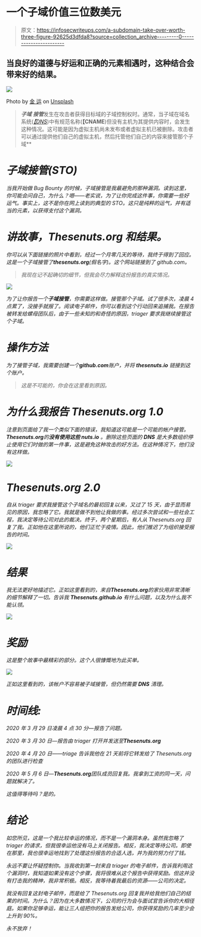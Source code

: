# 一个子域价值三位数美元

> 原文：<https://infosecwriteups.com/a-subdomain-take-over-worth-three-figure-92625d3dfda8?source=collection_archive---------0----------------------->

## 当良好的道德与好运和正确的元素相遇时，这种结合会带来好的结果。

![](img/ac13268d5cc0c22cafd8f7e2c06d2944.png)

Photo by [金 运](https://unsplash.com/@jinyun?utm_source=medium&utm_medium=referral) on [Unsplash](https://unsplash.com?utm_source=medium&utm_medium=referral)

> ***子域** **接管***发生在攻击者获得目标域的子域控制权时。通常，当子域在域名系统(*[*【DNS*](https://developer.mozilla.org/en-US/docs/Glossary/DNS)*)中有规范名称(**【CNAME**)但没有主机为其提供内容时，会发生这种情况。这可能是因为虚拟主机尚未发布或者虚拟主机已被删除。攻击者可以通过提供他们自己的虚拟主机，然后托管他们自己的内容来接管那个子域**

# *子域接管(STO)*

*当我开始做 Bug Bounty 的时候，子域接管是我最避免的那种漏洞。读到这里，你可能会问自己，为什么？嗯——老实说，为了让你完成这件事，你需要一些好运气。事实上，这不是你在网上读到的典型的 STO。这只是纯粹的运气，并有适当的元素，以获得支付这个漏洞。*

# *讲故事，Thesenuts.org 和结果。*

*你可以从下面链接的照片中看到，经过一个月零几天的等待，我终于得到了回应。这是一个子域接管了**thesenuts.org**(假名字)。这个网站链接到了 github.com。*

> *我现在记不起确切的细节，但我会尽力解释这份报告的真实情况。*

*![](img/002f0dc2880e9ec97c72ef1af4b7bf83.png)*

*为了让你报告一个**子域接管**，你需要这样做。接管那个子域。试了很多次，凌晨 4 点累了，没接手就报了。阅读电子邮件，你可以看到这个行动回来追捕我。在报告被转发给螺母团队后，由于一些未知的和奇怪的原因，triager 要求我继续接管这个子域。*

# *操作方法*

*为了接管子域，我需要创建一个**github.com**账户，并将 **thesenuts.io** 链接到这个账户。*

> *这是不可能的，你会在这里看到原因。*

# *为什么我报告 Thesenuts.org 1.0*

*注意到页面给了我一个类似下面的错误，我知道这可能是一个可能的帐户接管。**Thesenuts.org**的**没有使用这些 nuts.io** 。删除这些页面的 **DNS** 是大多数组织停止使用它们时做的第一件事，这是避免这种攻击的好方法。在这种情况下，他们没有这样做。*

*![](img/88702b9f51b7c950d7959bb88962f1f4.png)*

# *Thesenuts.org 2.0*

*自从 triager 要求我接管这个子域名的最初回复以来，又过了 15 天，由于显而易见的原因，我忽略了它。我就是做不到他让我做的事。经过多次尝试和一些社会工程，我决定等待公司对此的裁决。终于，两个星期后，有人从 Thesenuts.org 回复了我。正如他在这里所说的，他们正忙于疫情。因此，他们推迟了为组织接受报告的时间。*

*![](img/177f86a776650d234a5de1041538ec11.png)*

# *结果*

*我无法更好地描述它。正如这里看到的，来自**Thesenuts.org**的家伙用非常清晰的细节解释了一切。告诉我 **Thesenuts.github.io** 有什么问题，以及为什么我不能认领。*

*![](img/90bf7d8469612b7d78d232aaeea2aa00.png)*

# *奖励*

*这是整个故事中最精彩的部分。这个人很慷慨地为此买单。*

*![](img/8e0aea72fdb8e57577fc1d5aade58ae7.png)*

*正如这里看到的，该帐户不容易被子域接管，但仍然需要 **DNS** 清理。*

# *时间线:*

*2020 年 3 月 29 日凌晨 4 点 30 分—报告了问题。*

*2020 年 3 月 30 日—报告由 triager 打开并发送至**Thesenuts.org***

*2020 年 4 月 20 日——triage 告诉我他在 21 天前将它转发给了 Thesenuts.org 的团队进行检查*

*2020 年 5 月 6 日—**Thesenuts.org**团队成员回复我。我拿到工资的同一天，问题就解决了。*

*这值得等待吗？是的。*

# *结论*

*如您所见，这是一个我比较幸运的情况，而不是一个漏洞本身。虽然我忽略了 triager 的请求，但我很幸运他没有马上关闭报告。相反，我决定等待公司。即使在那里，我也很幸运地找到了处理这份报告的合适人选，并为我的努力付了钱。*

*永远不要让怀疑控制你。当我收到第一封来自 triager 的电子邮件，告诉我利用这个漏洞时，我知道如果没有这个步骤，我将很难从这个报告中获得奖励。但这并没有打击我的精神，我非常积极。相反，我等待着我最后的资源——公司的决定。*

*我没有回复这封电子邮件，而是给了 Thesenuts.org 回复我并给我他们自己的结果的时间。为什么？因为在大多数情况下，公司的行为会与面试官告诉你的大相径庭。如果你足够幸运，能让三人组把你的报告发给公司，你获得奖励的几率至少会上升到 90%。*

*永不放弃！*